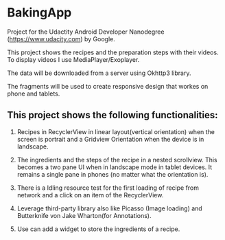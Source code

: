 # BakingApp

Project for the Udactity Android Developer Nanodegree (https://www.udacity.com) by Google.

This project shows the recipes and the preparation steps with their videos. To display videos I use MediaPlayer/Exoplayer.

The data will be downloaded from a server using Okhttp3 library.

The fragments will be used to create responsive design that workes on phone and tablets. 

## This project shows the following functionalities:

1. Recipes in RecyclerView in linear layout(vertical orientation) when the screen is portrait and a Gridview Orientation when the device is in landscape.

2. The ingredients and the steps of the recipe in a nested scrollview. This becomes a two pane UI when in landscape mode in tablet devices. It remains a single pane in phones (no matter what the orientation is).

3. There is a Idling resource test for the first loading of recipe from network and a click on an item of the RecyclerView.

4. Leverage third-party library also like Picasso (Image loading) and Butterknife von Jake Wharton(for Annotations).

5. Use can add a widget to store the ingredients of a recipe.
